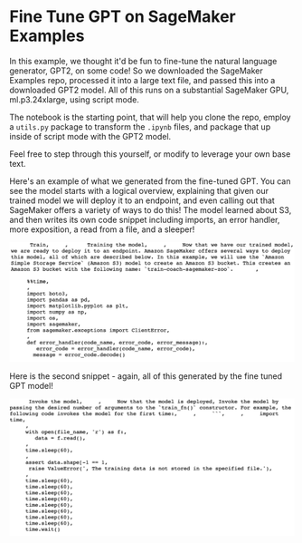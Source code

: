 # Fine Tune GPT on SageMaker Examples
In this example, we thought it'd be fun to fine-tune the natural language generator, GPT2, on some code! So we downloaded the SageMaker Examples repo, processed it into a large text file, and passed this into a downloaded GPT2 model. All of this runs on a substantial SageMaker GPU, ml.p3.24xlarge, using script mode.

The notebook is the starting point, that will help you clone the repo, employ a `utils.py` package to transform the `.ipynb` files, and package that up inside of script mode with the GPT2 model. 

Feel free to step through this yourself, or modify to leverage your own base text. 

Here's an example of what we generated from the fine-tuned GPT. You can see the model starts with a logical overview, explaining that given our trained model we will deploy it to an endpoint, and even calling out that SageMaker offers a variety of ways to do this! The model learned about S3, and then writes its own code snippet including imports, an error handler, more exposition, a read from a file, and a sleeper!

![](images/example_1.png)

Here is the second snippet - again, all of this generated by the fine tuned GPT model!

![](images/example_2.png)
